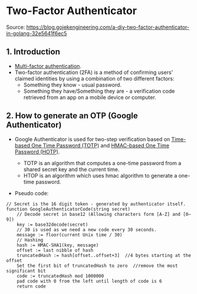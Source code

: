 # Two-Factor Authenticator

Source: https://blog.gojekengineering.com/a-diy-two-factor-authenticator-in-golang-32e5641f6ec5

## 1. Introduction

- [Multi-factor authentication](https://en.wikipedia.org/wiki/Multi-factor_authentication).
- Two-factor authentication (2FA) is a method of confirming users' claimed identities by using a combination of two different factors:
  - Something they know - usual password.
  - Something they have/Something they are - a verification code retrieved from an app on a mobile device or computer.

## 2. How to generate an OTP (Google Authenticator)

- Google Authenticator is used for two-step verification based on [Time-based One Time Password (TOTP)](https://en.wikipedia.org/wiki/Time-based_One-time_Password_algorithm) and [HMAC-based One Time Password (HOTP)](https://en.wikipedia.org/wiki/Time-based_One-time_Password_algorithm).

  - TOTP is an algorithm that computes a one-time password from a shared secret key and the current time.
  - HTOP is an algorithm which uses hmac algorithm to generate a one-time password.

- Pseudo code:

```
// Secret is the 16 digit token - generated by authenticator itself.
function GoogleAuthenticatorCode(string secret)
    // Decode secret in base12 (Allowing characters form [A-Z] and [0–9])
    key := base32decode(secret)
    // 30 is used as we need a new code every 30 seconds.
    message := floor(current Unix time / 30)
    // Hashing
    hash := HMAC-SHA1(key, message)
    offset := last nibble of hash
    truncatedHash := hash[offset..offset+3]  //4 bytes starting at the offset
    Set the first bit of truncatedHash to zero  //remove the most significant bit
    code := truncatedHash mod 1000000
    pad code with 0 from the left until length of code is 6
    return code
```
